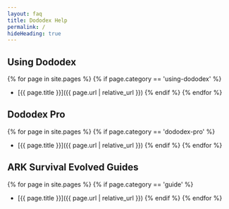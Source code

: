 ```yaml
---
layout: faq
title: Dododex Help
permalink: /
hideHeading: true
---
```



## Using Dododex

{% for page in site.pages %}
  {% if page.category == 'using-dododex' %}
- [{{ page.title }}]({{ page.url | relative_url }})
  {% endif %}
{% endfor %}

## Dododex Pro

{% for page in site.pages %}
  {% if page.category == 'dododex-pro' %}
- [{{ page.title }}]({{ page.url | relative_url }})
  {% endif %}
{% endfor %}

## ARK Survival Evolved Guides

{% for page in site.pages %}
  {% if page.category == 'guide' %}
- [{{ page.title }}]({{ page.url | relative_url }})
  {% endif %}
{% endfor %}

